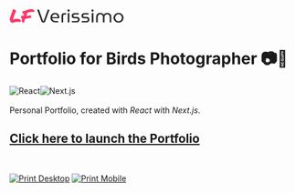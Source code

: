 [<img src="https://github.com/luizfverissimo/luizfverissimo/blob/master/lf_verissimo_logo_light.png?raw=true" alt="lf verissimo logo" width="200"/>](https://lfverissimo.com)

# Portfolio for Birds Photographer 📷🦚
<img align="center" alt="React" src="https://img.shields.io/badge/-React-2E2D2E?style=flat-square&labelColor=FD3A69&logo=react&logoColor=white" /><img align="center" alt="Next.js" src="https://img.shields.io/badge/-Next.js-2E2D2E?style=flat-square&labelColor=FD3A69&logo=next.js&logoColor=white" /></br></br>
Personal Portfolio, created with *React* with *Next.js*.
</br>
## [Click here to launch the Portfolio](https://lcverissimo.netlify.app)
</br>

[<img src="/readme-img/lf-portfolio-desk.png" alt="Print Desktop" height="1000"/>]("https://github.com/luizfverissimo/offer-aggregator/blob/main/readme-img/lf-portfolio-desk.png") [<img src="/readme-img/lf-portfolio-mobile.jpg" alt="Print Mobile" height="1000"/>]("https://github.com/luizfverissimo/offer-aggregator/blob/main/readme-img/lf-portfolio-mobile.jpg")

